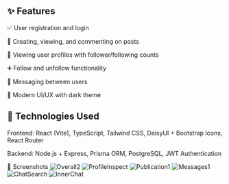 ## ✨ Features

✅ User registration and login

📝 Creating, viewing, and commenting on posts

👤 Viewing user profiles with follower/following counts

➕ Follow and unfollow functionality

💬 Messaging between users

🌙 Modern UI/UX with dark theme

## 🧪 Technologies Used  

Frontend:
React (Vite),
TypeScript,
Tailwind CSS,
DaisyUI + Bootstrap Icons,
React Router

Backend:
Node.js + Express,
Prisma ORM,
PostgreSQL,
JWT Authentication

📸 Screenshots
![Overall2](https://github.com/user-attachments/assets/316fd5eb-0190-4e54-861a-2da00a9711af)
![ProfileInspect](https://github.com/user-attachments/assets/465c743d-a7ac-43e3-89aa-9707b66105f7)
![Publication1](https://github.com/user-attachments/assets/1037e75a-4e97-4e85-861a-09a06981d3de)
![Messages1](https://github.com/user-attachments/assets/83ba17b1-7047-4cda-af56-088e34f762d4)
![ChatSearch](https://github.com/user-attachments/assets/087c2161-3e9c-4859-a623-39f1871db44b)
![InnerChat](https://github.com/user-attachments/assets/637e0869-8863-47e7-b50d-dc92478549d3)
